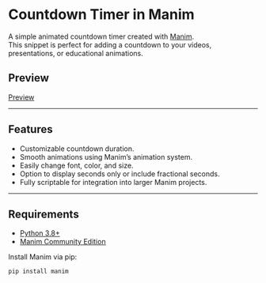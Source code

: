 # Countdown Timer in Manim

A simple animated countdown timer created with [Manim](https://docs.manim.community/).  
This snippet is perfect for adding a countdown to your videos, presentations, or educational animations.

## Preview 



[Preview](https://github.com/user-attachments/assets/2992dfc7-8e18-47cd-8010-5bedf1dc2e19)






---

## Features
- Customizable countdown duration.
- Smooth animations using Manim’s animation system.
- Easily change font, color, and size.
- Option to display seconds only or include fractional seconds.
- Fully scriptable for integration into larger Manim projects.

---

## Requirements
- [Python 3.8+](https://www.python.org/downloads/)
- [Manim Community Edition](https://docs.manim.community/en/stable/)

Install Manim via pip:
```bash
pip install manim
